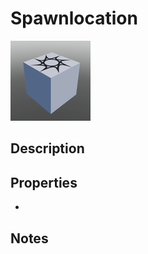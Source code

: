 # Spawnlocation

![Spawnlocation](../Cropped_Blocks/Functional_Block/Spawnlocation.png)

## Description
<!-- Write a description for this block -->

## Properties
- <!-- List block properties here -->

## Notes
<!-- Any extra notes -->
